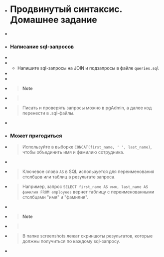 * # Продвинутый синтаксис. Домашнее задание
* 
* ### Написание sql-запросов
* 
* - Напишите sql-запросы на JOIN и подзапросы в файле `queries.sql`
* 
* 
* > **Note**
* > <br>
* > Писать и проверять запросы можно в pgAdmin, а далее код перенести в .sql-файлы.
* 
* ### Может пригодиться
* > Используйте в выборке `CONCAT(first_name, ' ', last_name)`, чтобы объединить имя и фамилию сотрудника.
* 
* > Ключевое слово `AS` в SQL используется для переименования столбцов или таблиц в результате запроса. 
* > Например, запрос `SELECT first_name AS имя, last_name AS фамилия FROM employees` вернет таблицу с переименованными столбцами "имя" и "фамилия".
* 
* > **Note**
* > <br>
* > В папке screenshots лежат скриншоты результатов, которые должны получиться по каждому sql-запросу.
* 